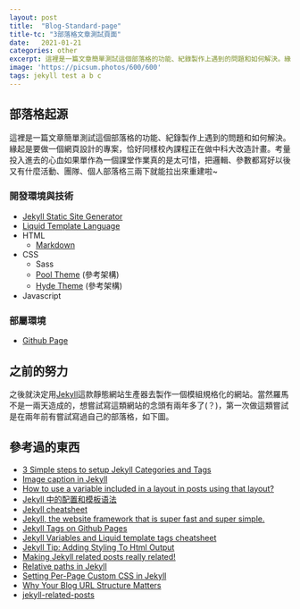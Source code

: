```yaml
---
layout: post
title:  "Blog-Standard-page"
title-tc: "3部落格文章測試頁面"
date:   2021-01-21
categories: other
excerpt: 這裡是一篇文章簡單測試這個部落格的功能、紀錄製作上遇到的問題和如何解決。緣起是要做一個網頁設計的專案……
image: 'https://picsum.photos/600/600'
tags: jekyll test a b c
---
```



## 部落格起源
這裡是一篇文章簡單測試這個部落格的功能、紀錄製作上遇到的問題和如何解決。緣起是要做一個網頁設計的專案，恰好同樣校內課程正在做中科大改造計畫。考量投入進去的心血如果單作為一個課堂作業真的是太可惜，把邏輯、參數都寫好以後又有什麼活動、團隊、個人部落格三兩下就能拉出來重建啦~

### 開發環境與技術
-   [Jekyll Static Site Generator](https://jekyllrb.com/)
-   [Liquid Template Language](https://shopify.github.io/liquid/)
-   HTML
    -   [Markdown](https://kramdown.gettalong.org/)
-   CSS
    -   Sass
    -   [Pool Theme](https://github.com/poole/poole) (參考架構)
    -   [Hyde Theme](https://github.com/poole/hyde) (參考架構)
-   Javascript

### 部屬環境
-   [Github Page](https://pages.github.com/)


## 之前的努力
之後就決定用[Jekyll](https://jekyllrb.com/)這款靜態網站生產器去製作一個模組規格化的網站。當然羅馬不是一兩天造成的，想嘗試寫這類網站的念頭有兩年多了(？)，第一次做這類嘗試是在兩年前有嘗試寫過自己的部落格，如下圖。




## 參考過的東西
-   [3 Simple steps to setup Jekyll Categories and Tags](https://blog.webjeda.com/jekyll-categories/)
-   [Image caption in Jekyll](https://medium.com/@vilcins/image-caption-in-jekyll-5853b8e61b9d)
-   [How to use a variable included in a layout in posts using that layout?](https://stackoverflow.com/questions/37756964/how-to-use-a-variable-included-in-a-layout-in-posts-using-that-layout)
-   [Jekyll 中的配置和模板语法](https://gist.github.com/biezhi/f88be58ef4ae0f3741bb36ab8daa53c5)
-   [Jekyll cheatsheet](https://devhints.io/jekyll)
-   [Jekyll, the website framework that is super fast and super simple.](https://jekyllcodex.org/)
-   [Jekyll Tags on Github Pages](https://longqian.me/2017/02/09/github-jekyll-tag/)
-   [Jekyll Variables and Liquid template tags cheatsheet](https://simpleit.rocks/ruby/jekyll/templates/jekyll-variables-and-liquid-template-tags-cheatsheet/#paginator)
-   [Jekyll Tip: Adding Styling To Html Output](https://digitaldrummerj.me/styling-jekyll-markdown/)
-   [Making Jekyll related posts really related!](https://blog.webjeda.com/jekyll-related-posts/)
-   [Relative paths in Jekyll](https://ricostacruz.com/til/relative-paths-in-jekyll)
-   [Setting Per-Page Custom CSS in Jekyll](https://jreel.github.io/per-page-custom-css-in-jekyll/)
-   [Why Your Blog URL Structure Matters](https://www.tgroupmethod.com/blog/blog-url-structure/)
-   [jekyll-related-posts](https://github.com/wu-ming/jekyll-related-posts)

